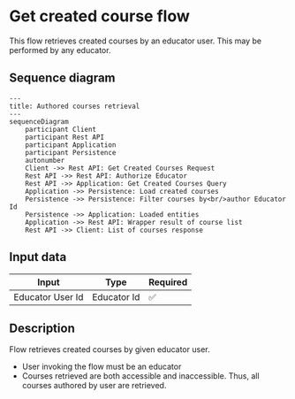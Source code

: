 # Get created course flow

This flow retrieves created courses by an educator user. This may be performed by any educator.

## Sequence diagram

```mermaid
---
title: Authored courses retrieval
---
sequenceDiagram
    participant Client
    participant Rest API
    participant Application
    participant Persistence
    autonumber
    Client ->> Rest API: Get Created Courses Request
    Rest API ->> Rest API: Authorize Educator
    Rest API ->> Application: Get Created Courses Query
    Application ->> Persistence: Load created courses
    Persistence ->> Persistence: Filter courses by<br/>author Educator Id
    Persistence ->> Application: Loaded entities
    Application ->> Rest API: Wrapper result of course list
    Rest API ->> Client: List of courses response
```

## Input data

| Input            | Type        | Required |
|------------------|-------------|----------|
| Educator User Id | Educator Id | ✅        |

## Description

Flow retrieves created courses by given educator user.

- User invoking the flow must be an educator
- Courses retrieved are both accessible and inaccessible. Thus, all courses authored by user are retrieved.